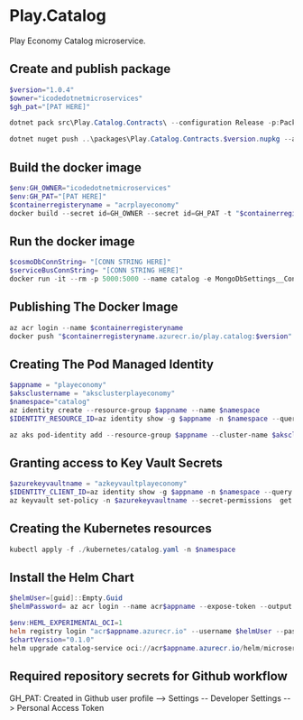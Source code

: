 # Play.Catalog

Play Economy Catalog microservice.

## Create and publish package

```powershell
$version="1.0.4"
$owner="icodedotnetmicroservices"
$gh_pat="[PAT HERE]"

dotnet pack src\Play.Catalog.Contracts\ --configuration Release -p:PackageVersion=$version -p:RepositoryUrl=https://github.com/$owner/Play.Catalog -o ..\packages

dotnet nuget push ..\packages\Play.Catalog.Contracts.$version.nupkg --api-key $gh_pat --source "github"
```

## Build the docker image

```powershell
$env:GH_OWNER="icodedotnetmicroservices"
$env:GH_PAT="[PAT HERE]"
$containerregisteryname = "acrplayeconomy"
docker build --secret id=GH_OWNER --secret id=GH_PAT -t "$containerregisteryname.azurecr.io/play.catalog:$version" .
```

## Run the docker image

```powershell
$cosmoDbConnString= "[CONN STRING HERE]"
$serviceBusConnString= "[CONN STRING HERE]"
docker run -it --rm -p 5000:5000 --name catalog -e MongoDbSettings__ConnectionString=$cosmoDbConnString -e ServiceBusSettings__ConnectionString=$serviceBusConnString -e ServiceSettings__MessageBroker="SERVICEBUS" play.catalog:$version
```

## Publishing The Docker Image

```powershell
az acr login --name $containerregisteryname
docker push "$containerregisteryname.azurecr.io/play.catalog:$version"
```

## Creating The Pod Managed Identity

```powershell
$appname = "playeconomy"
$aksclustername = "aksclusterplayeconomy"
$namespace="catalog"
az identity create --resource-group $appname --name $namespace
$IDENTITY_RESOURCE_ID=az identity show -g $appname -n $namespace --query id -otsv

az aks pod-identity add --resource-group $appname --cluster-name $aksclustername --namespace $namespace --name $namespace --identity-resource-id $IDENTITY_RESOURCE_ID
```

## Granting access to Key Vault Secrets

```powershell
$azurekeyvaultname = "azkeyvaultplayeconomy"
$IDENTITY_CLIENT_ID=az identity show -g $appname -n $namespace --query clientId -otsv
az keyvault set-policy -n $azurekeyvaultname --secret-permissions  get list --spn $IDENTITY_CLIENT_ID

```

## Creating the Kubernetes resources

```powershell
kubectl apply -f ./kubernetes/catalog.yaml -n $namespace
```
## Install the Helm Chart
```powershell
$helmUser=[guid]::Empty.Guid
$helmPassword= az acr login --name acr$appname --expose-token --output tsv --query accessToken

$env:HEML_EXPERIMENTAL_OCI=1
helm registry login "acr$appname.azurecr.io" --username $helmUser --password $helmPassword
$chartVersion="0.1.0"
helm upgrade catalog-service oci://acr$appname.azurecr.io/helm/microservice --version $chartVersion -f .\helm\values.yaml -n $namespace --install
```
## Required repository secrets for Github workflow
GH_PAT: Created in Github user profile --> Settings -- Developer Settings --> Personal Access Token